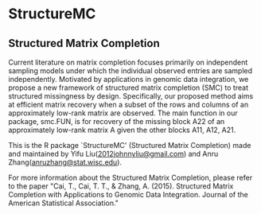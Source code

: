 # StructureMC
## Structured Matrix Completion
Current literature on matrix completion focuses primarily on independent sampling models under which the individual observed entries are sampled independently. Motivated by applications in genomic data integration, we propose a new framework of structured matrix completion (SMC) to treat structured missingness by design. Specifically, our proposed method aims at efficient matrix recovery when a subset of the rows and columns of an approximately low-rank matrix are observed. The main function in our package, smc.FUN, is for recovery of the missing block A22 of an approximately low-rank matrix A given the other blocks A11, A12, A21.

This is the R package `StructureMC' (Structured Matrix Completion) made and maintained by Yifu Liu(2012johnnyliu@gmail.com) and Anru Zhang(anruzhang@stat.wisc.edu).

For more information about the Structured Matrix Completion, please refer to the paper "Cai, T., Cai, T. T., & Zhang, A. (2015). Structured Matrix Completion with Applications to Genomic Data Integration. Journal of the American Statistical Association." 
